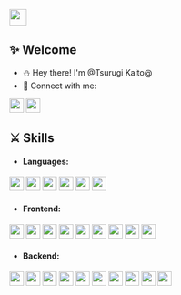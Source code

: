 <a  href="https://nbarkiya.xyz"><img height="30" src="https://img.shields.io/badge/Portfolio-FFFFFF?style=for-the-badge&logo=nginx&logoColor=black"></a>

## :sparkles: Welcome

- :snowman: Hey there! I'm @Tsurugi Kaito@
- :link: Connect with me:

<a href="https://mail.google.com/mail/?view=cm&fs=1&to=tsurugi3333@gmail.com" target="_blank"><img height="25" src="https://img.shields.io/badge/Gmail-D14836?style=for-the-badge&logo=gmail&logoColor=white"></a>
<a  href="https://twitter.com/akratos_god"><img height="25" src="https://img.shields.io/badge/twitter (X)-000000?style=for-the-badge&logo=X&logoColor=white"></a>

<!-- <br></br> -->
<!-- icons from: https://simpleicons.org/ -->

## :crossed_swords: Skills

- #### Languages:

<div align="left">
<img height="25" src="https://img.shields.io/badge/TypeScript-007ACC?style=for-the-badge&logo=typescript&logoColor=white">
<img height="25" src="https://img.shields.io/badge/JavaScript-323325?style=for-the-badge&logo=javascript&logoColor=F7DF1E">
<img height="25" src="https://img.shields.io/badge/Python-FFD43B?style=for-the-badge&logo=python&logoColor=blue">
<img height="25" src="https://img.shields.io/badge/CSS3-1572B6?style=for-the-badge&logo=css3&logoColor=white">
<img height="25" src="https://img.shields.io/badge/HTML5-E34F26?style=for-the-badge&logo=html5&logoColor=white">
<!-- <img height="25" src="https://img.shields.io/badge/Java-ED8B00?style=for-the-badge&logo=java&logoColor=white"> -->
<!-- <img height="25" src="https://img.shields.io/badge/json-5E5C5C?style=for-the-badge&logo=json&logoColor=white"> -->
<!-- <br></br> -->
<!-- <img height="25" src="https://img.shields.io/badge/C-00599C?style=for-the-badge&logo=c&logoColor=white"> -->
<!-- <img height="25" src="https://img.shields.io/badge/Kotlin-0095D5?&style=for-the-badge&logo=kotlin&logoColor=white"> -->
<img height="25" src="https://img.shields.io/badge/C%2B%2B-00599C?style=for-the-badge&logo=c%2B%2B&logoColor=white">
</div>
<!-- <br></br> -->

- #### Frontend:

<div align="left">
<img height="25" src="https://img.shields.io/badge/React-20232A?style=for-the-badge&logo=react&logoColor=61DAFB">
<img height="25" src="https://img.shields.io/badge/next.js-000000?style=for-the-badge&logo=nextdotjs&logoColor=white">
<img height="25" src="https://img.shields.io/badge/Tailwind%20CSS-06B6D4?style=for-the-badge&logo=tailwind%20css&logoColor=white">
<img height="25" src="https://img.shields.io/badge/React_Native-25232A?style=for-the-badge&logo=react&logoColor=61DAFB">
<img height="25" src="https://img.shields.io/badge/Angular-DD0031?style=for-the-badge&logo=angular&logoColor=white">
<!-- <br></br> -->
<img height="25" src="https://img.shields.io/badge/Redux-593D88?style=for-the-badge&logo=redux&logoColor=white">
<img height="25" src="https://img.shields.io/badge/Material%20UI-007FFF?style=for-the-badge&logo=mui&logoColor=white">
<img height="25" src="https://img.shields.io/badge/Socket.io-010101?&style=for-the-badge&logo=Socket.io&logoColor=white">
<img height="25" src="https://img.shields.io/badge/Bootstrap-563D7C?style=for-the-badge&logo=bootstrap&logoColor=white">
</div>
<!-- <br></br> -->

- #### Backend:
<div align="left">
<img height="25" src="https://img.shields.io/badge/nestjs-E0234E?style=for-the-badge&logo=nestjs&logoColor=white">
<img height="25" src="https://img.shields.io/badge/Node.js-339933?style=for-the-badge&logo=nodedotjs&logoColor=white">
<img height="25" src="https://img.shields.io/badge/GraphQl-E10098?style=for-the-badge&logo=graphql&logoColor=white">
<img height="25" src="https://img.shields.io/badge/MongoDB-4EA94B?style=for-the-badge&logo=mongodb&logoColor=white">
<img height="25" src="https://img.shields.io/badge/Apollo%20GraphQL-311C87?&style=for-the-badge&logo=Apollo%20GraphQL&logoColor=white">
<img height="25" src="https://img.shields.io/badge/Express.js-000000?style=for-the-badge&logo=express&logoColor=white">
<!-- <br></br> -->
<img height="25" src="https://img.shields.io/badge/JWT-000000?style=for-the-badge&logo=JSON%20web%20tokens&logoColor=white">
<img height="25" src="https://img.shields.io/badge/firebase-ffca28?style=for-the-badge&logo=firebase&logoColor=black">
<img height="25" src="https://img.shields.io/badge/PostgreSQL-316192?style=for-the-badge&logo=postgresql&logoColor=white">
<img height="25" src="https://img.shields.io/badge/MySQL-005C84?style=for-the-badge&logo=mysql&logoColor=white">
</div>
<!-- <br></br> -->


